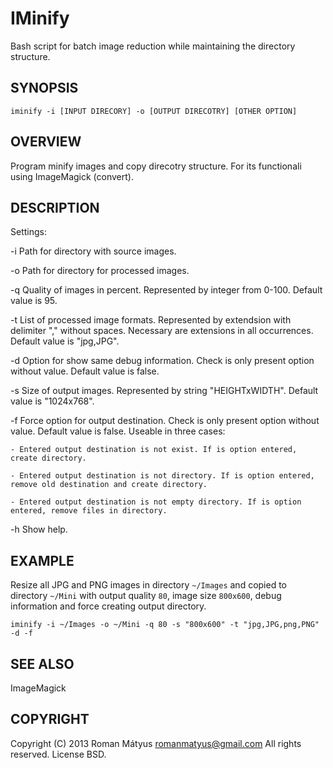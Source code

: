 IMinify
=======
Bash script for batch image reduction while maintaining the directory structure.
 
SYNOPSIS
--------

	iminify -i [INPUT DIRECORY] -o [OUTPUT DIRECOTRY] [OTHER OPTION]
 
OVERVIEW
--------
Program minify images and copy direcotry structure. For its functionali using ImageMagick (convert).
 
DESCRIPTION
-----------
Settings:

-i	Path for directory with source images.

-o	Path for directory for processed images.

-q	Quality of images in percent. Represented by integer from 0-100. Default value is 95.

-t	List of processed image formats. Represented by extendsion with delimiter "," without spaces. Necessary are extensions in all occurrences. Default value is "jpg,JPG".

-d	Option for show same debug information. Check is only present option without value. Default value is false.

-s	Size of output images. Represented by string "HEIGHTxWIDTH". Default value is "1024x768".

-f	Force option for output destination. Check is only present option without value. Default value is false. Useable in three cases:

	- Entered output destination is not exist. If is option entered, create directory.

	- Entered output destination is not directory. If is option entered, remove old destination and create directory.

	- Entered output destination is not empty directory. If is option entered, remove files in directory.

-h	Show help.

EXAMPLE
-------
Resize all JPG and PNG images in directory `~/Images` and copied to directory `~/Mini` with output quality `80`, image size `800x600`, debug information and force creating output directory.

	iminify -i ~/Images -o ~/Mini -q 80 -s "800x600" -t "jpg,JPG,png,PNG" -d -f

SEE ALSO
--------
ImageMagick
 
COPYRIGHT
---------
Copyright (C) 2013 Roman Mátyus <romanmatyus@gmail.com>
All rights reserved.
License BSD.